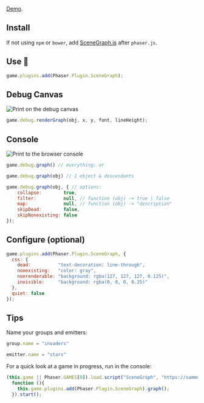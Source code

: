 [Demo](https://samme.github.io/phaser-plugin-scene-graph/).

Install
-------

If not using `npm` or `bower`, add [SceneGraph.js](dist/SceneGraph.js) after `phaser.js`.

Use 👾
---

```javascript
game.plugins.add(Phaser.Plugin.SceneGraph);
```

Debug Canvas
------------

![Print on the debug canvas](https://samme.github.io/phaser-plugin-scene-graph/screenshot1.png)

```javascript
game.debug.renderGraph(obj, x, y, font, lineHeight);
```

Console
-------

![Print to the browser console](https://samme.github.io/phaser-plugin-scene-graph/screenshot2.png)

```javascript
game.debug.graph() // everything; or

game.debug.graph(obj) // 1 object & descendants

game.debug.graph(obj, { // options:
    collapse:        true,
    filter:          null, // function (obj) -> true | false
    map:             null, // function (obj) -> "description"
    skipDead:        false,
    skipNonexisting: false
});
```

Configure (optional)
---------

```javascript
game.plugins.add(Phaser.Plugin.SceneGraph, {
  css: {
    dead:          "text-decoration: line-through",
    nonexisting:   "color: gray",
    nonrenderable: "background: rgba(127, 127, 127, 0.125)",
    invisible:     "background: rgba(0, 0, 0, 0.25)"
  },
  quiet: false
});
```

Tips
----

Name your groups and emitters:

```javascript
group.name = "invaders"

emitter.name = "stars"
```

For a quick look at a game in progress, run in the console:

```javascript
(this.game || Phaser.GAMES[0]).load.script("SceneGraph", "https://samme.github.io/phaser-plugin-scene-graph/SceneGraph.js",
  function (){
    this.game.plugins.add(Phaser.Plugin.SceneGraph).graph();
  }).start();
```
